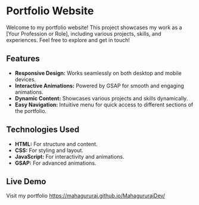 
# Portfolio Website

Welcome to my portfolio website! This project showcases my work as a [Your Profession or Role], including various projects, skills, and experiences. Feel free to explore and get in touch!

## Features

- **Responsive Design:** Works seamlessly on both desktop and mobile devices.
- **Interactive Animations:** Powered by GSAP for smooth and engaging animations.
- **Dynamic Content:** Showcases various projects and skills dynamically.
- **Easy Navigation:** Intuitive menu for quick access to different sections of the portfolio.

## Technologies Used

- **HTML:** For structure and content.
- **CSS:** For styling and layout.
- **JavaScript:** For interactivity and animations.
- **GSAP:** For advanced animations.

## Live Demo
Visit my portfolio https://mahagururaj.github.io/MahagururajDev/
